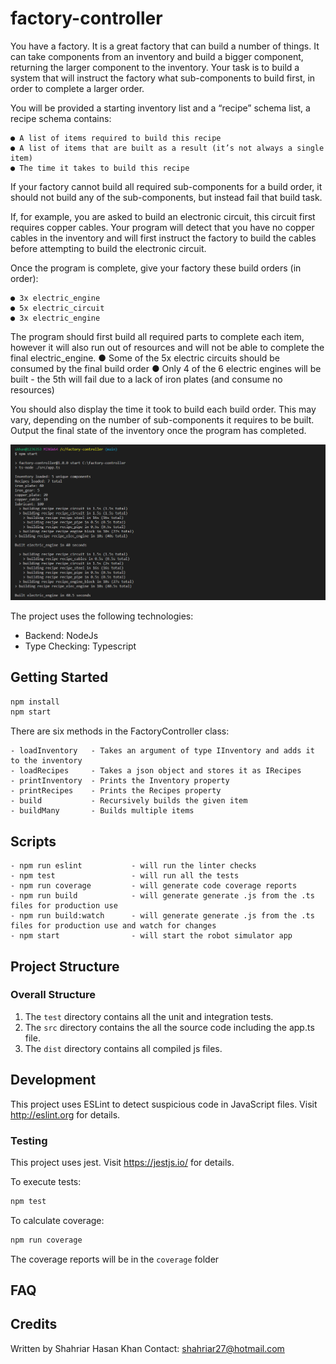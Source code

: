 # factory-controller

You have a factory. It is a great factory that can build a number of things. It can take components from an
inventory and build a bigger component, returning the larger component to the inventory.
Your task is to build a system that will instruct the factory what sub-components to build first, in order to
complete a larger order.

You will be provided a starting inventory list and a “recipe” schema list, a recipe schema contains:

```
● A list of items required to build this recipe
● A list of items that are built as a result (it’s not always a single item)
● The time it takes to build this recipe
```

If your factory cannot build all required sub-components for a build order, it should not build any of the
sub-components, but instead fail that build task.

If, for example, you are asked to build an electronic circuit, this circuit first requires copper cables. Your
program will detect that you have no copper cables in the inventory and will first instruct the factory to build
the cables before attempting to build the electronic circuit.

Once the program is complete, give your factory these build orders (in order):

```
● 3x electric_engine
● 5x electric_circuit
● 3x electric_engine
```

The program should first build all required parts to complete each item, however it will also run out of
resources and will not be able to complete the final electric_engine.
● Some of the 5x electric circuits should be consumed by the final build order
● Only 4 of the 6 electric engines will be built - the 5th will fail due to a lack of iron plates (and
consume no resources)

You should also display the time it took to build each build order. This may vary, depending on the number
of sub-components it requires to be built.
Output the final state of the inventory once the program has completed.

<img src="images/factory-controller.png">

The project uses the following technologies:

- Backend: NodeJs
- Type Checking: Typescript

## Getting Started

```bash
npm install
npm start
```

There are six methods in the FactoryController class:

```
- loadInventory   - Takes an argument of type IInventory and adds it to the inventory
- loadRecipes     - Takes a json object and stores it as IRecipes
- printInventory  - Prints the Inventory property
- printRecipes    - Prints the Recipes property
- build           - Recursively builds the given item
- buildMany       - Builds multiple items
```

## Scripts

```
- npm run eslint           - will run the linter checks
- npm test                 - will run all the tests
- npm run coverage         - will generate code coverage reports
- npm run build            - will generate generate .js from the .ts files for production use
- npm run build:watch      - will generate generate .js from the .ts files for production use and watch for changes
- npm start                - will start the robot simulator app
```

## Project Structure

### Overall Structure

1. The `test` directory contains all the unit and integration tests.
2. The `src` directory contains the all the source code including the app.ts file.
3. The `dist` directory contains all compiled js files.

## Development

This project uses ESLint to detect suspicious code in JavaScript files.
Visit http://eslint.org for details.

### Testing

This project uses jest.
Visit https://jestjs.io/ for details.

To execute tests:

```bash
npm test
```

To calculate coverage:

```bash
npm run coverage
```

The coverage reports will be in the `coverage` folder

## FAQ

## Credits

Written by Shahriar Hasan Khan
Contact: shahriar27@hotmail.com
